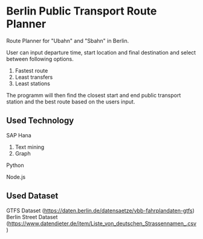 # Berlin Public Transport Route Planner

Route Planner for "Ubahn" and "Sbahn" in Berlin.

User can input departure time, start location and final destination and select between following options.
1. Fastest route
2. Least transfers
3. Least stations

The programm will then find the closest start and end public transport station and the best route based on the users input. 

## Used Technology
SAP Hana
1. Text mining
2. Graph

Python

Node.js

## Used Dataset
GTFS Dataset (https://daten.berlin.de/datensaetze/vbb-fahrplandaten-gtfs)
Berlin Street Dataset (https://www.datendieter.de/item/Liste_von_deutschen_Strassennamen_.csv)
